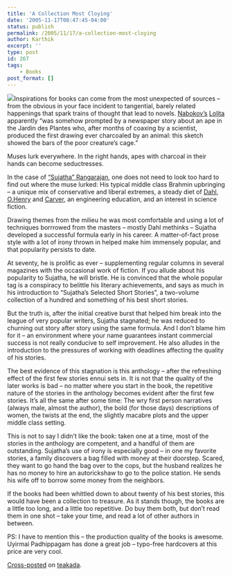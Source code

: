 ```yaml
---
title: 'A Collection Most Cloying'
date: '2005-11-17T08:47:45-04:00'
status: publish
permalink: /2005/11/17/a-collection-most-cloying
author: Karthik
excerpt: ''
type: post
id: 267
tags:
    - Books
post_format: []
---
```

![](../../../../uploads/sujatha_collection.gif)Inspirations for books can come from the most unexpected of sources – from the obvious in your face incident to tangential, barely related happenings that spark trains of thought that lead to novels. [Nabokov’s](http://en.wikipedia.org/wiki/Nabokov) [Lolita ](http://en.wikipedia.org/wiki/Lolita)apparently “was somehow prompted by a newspaper story about an ape in the Jardin des Plantes who, after months of coaxing by a scientist, produced the first drawing ever charcoaled by an animal: this sketch showed the bars of the poor creature’s cage.”

Muses lurk everywhere. In the right hands, apes with charcoal in their hands can become seductresses.

In the case of [“Sujatha” Rangarajan](http://www.chennaibest.com/discoverchennai/personalities/literary2.asp), one does not need to look too hard to find out where the muse lurked: His typical middle class Brahmin upbringing – a unique mix of conservative and liberal extremes, a steady diet of [Dahl](https://stochastica.net/2005/07/13/never-a-dahl-moment/), [O.Henry](http://en.wikipedia.org/wiki/O_Henry) and [Carver](http://en.wikipedia.org/wiki/Raymond_carver), an engineering education, and an interest in science fiction.

Drawing themes from the milieu he was most comfortable and using a lot of techniques borrrowed from the masters – mostly Dahl methinks – Sujatha developed a successful formula early in his career. A matter-of-fact prose style with a lot of irony thrown in helped make him immensely popular, and that popularity persists to date.

At seventy, he is prolific as ever – supplementing regular columns in several magazines with the occasional work of fiction. If you allude about his popularity to Sujatha, he will bristle. He is convinced that the whole popular tag is a conspiracy to belittle his literary achievements, and says as much in his introduction to “Sujatha’s Selected Short Stories”, a two-volume collection of a hundred and something of his best short stories.

But the truth is, after the initial creative burst that helped him break into the league of very popular writers, Sujatha stagnated; he was reduced to churning out story after story using the same formula. And I don’t blame him for it – an environment where your name guarantees instant commercial success is not really conducive to self improvement. He also alludes in the introduction to the pressures of working with deadlines affecting the quality of his stories.

The best evidence of this stagnation is this anthology – after the refreshing effect of the first few stories ennui sets in. It is not that the quality of the later works is bad – no matter where you start in the book, the repetitive nature of the stories in the anthology becomes evident after the first few stories. It’s all the same after some time: The wry first person narratives (always male, almost the author), the bold (for those days) descriptions of women, the twists at the end, the slightly macabre plots and the upper middle class setting.

This is not to say I didn’t like the book: taken one at a time, most of the stories in the anthology are competent, and a handful of them are outstanding. Sujatha’s use of irony is especially good – in one my favorite stories, a family discovers a bag filled with money at their doorstep. Scared, they want to go hand the bag over to the cops, but the husband realizes he has no money to hire an autorickshaw to go to the police station. He sends his wife off to borrow some money from the neighbors.

If the books had been whittled down to about twenty of his best stories, this would have been a collection to treasure. As it stands though, the books are a little too long, and a little too repetitive. Do buy them both, but don’t read them in one shot – take your time, and read a lot of other authors in between.

PS: I have to mention this – the production quality of the books is awesome. Uyirmai Padhippagam has done a great job – typo-free hardcovers at this price are very cool.

[Cross-posted](http://www.teakada.com/archives/001542.html) on [teakada](http://www.teakada.com/).